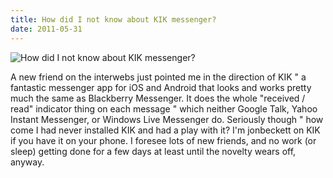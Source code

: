 ```yaml
---
title: How did I not know about KIK messenger?
date: 2011-05-31
---
```


![How did I not know about KIK messenger?](https://source.unsplash.com/4v9Kk01mEbY/1600x900)

A new friend on the interwebs just pointed me in the direction of KIK " a fantastic messenger app for iOS and Android that looks and works pretty much the same as Blackberry Messenger. It does the whole "received / read" indicator thing on each message " which neither Google Talk, Yahoo Instant Messenger, or Windows Live Messenger do. Seriously though " how come I had never installed KIK and had a play with it? I'm jonbeckett on KIK if you have it on your phone. I foresee lots of new friends, and no work (or sleep) getting done for a few days at least until the novelty wears off, anyway.
